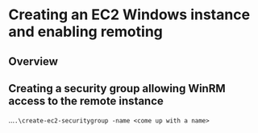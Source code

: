 # Creating an EC2 Windows instance and enabling remoting

## Overview

## Creating a security group allowing WinRM access to the remote instance

...`.\create-ec2-securitygroup -name <come up with a name>`
